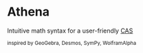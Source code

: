 # Athena

Intuitive math syntax for a user-friendly [CAS](https://en.wikipedia.org/wiki/Computer_algebra_system)

<sub> inspired by GeoGebra, Desmos, SymPy, WolframAlpha </sub>
